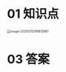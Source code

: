 # 01 知识点

<img src="https://cvp.oss-cn-shanghai.aliyuncs.com/202503121816107.png" alt="image-20250312181612861" style="zoom:50%;" />



# 03 答案

